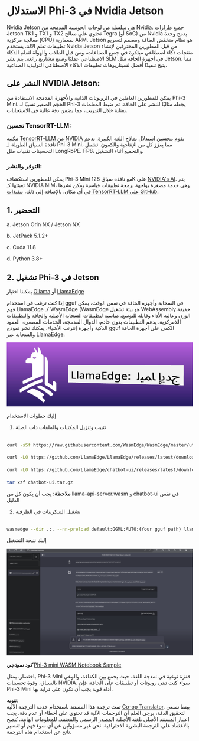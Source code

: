 <!--
CO_OP_TRANSLATOR_METADATA:
{
  "original_hash": "be4101a30d98e95a71d42c276e8bcd37",
  "translation_date": "2025-05-07T10:39:53+00:00",
  "source_file": "md/01.Introduction/03/Jetson_Inference.md",
  "language_code": "ar"
}
-->
# **الاستدلال Phi-3 في Nvidia Jetson**

Nvidia Jetson هي سلسلة من لوحات الحوسبة المدمجة من Nvidia. جميع طرازات Jetson TK1 و TX1 و TX2 تحتوي على معالج Tegra (أو SoC) من Nvidia يدمج وحدة معالجة مركزية (CPU) بمعمارية ARM. Jetson هو نظام منخفض الطاقة ومصمم لتسريع تطبيقات تعلم الآلة. يستخدم Nvidia Jetson من قبل المطورين المحترفين لإنشاء منتجات ذكاء اصطناعي مبتكرة في جميع الصناعات، ومن قبل الطلاب والهواة لتعلم الذكاء الاصطناعي عمليًا وصنع مشاريع رائعة. يتم نشر SLM في أجهزة الحافة مثل Jetson، مما يتيح تنفيذًا أفضل لسيناريوهات تطبيقات الذكاء الاصطناعي التوليدية الصناعية.

## النشر على NVIDIA Jetson:
يمكن للمطورين العاملين في الروبوتات الذاتية والأجهزة المدمجة الاستفادة من Phi-3 Mini. الحجم الصغير نسبيًا لـ Phi-3 يجعله مثاليًا للنشر على الحافة. تم ضبط المعلمات بعناية خلال التدريب، مما يضمن دقة عالية في الاستجابات.

### تحسين TensorRT-LLM:
مكتبة [TensorRT-LLM من NVIDIA](https://github.com/NVIDIA/TensorRT-LLM?WT.mc_id=aiml-138114-kinfeylo) تقوم بتحسين استدلال نماذج اللغة الكبيرة. تدعم نافذة السياق الطويلة لـ Phi-3 Mini، مما يعزز كل من الإنتاجية والكمون. تشمل التحسينات تقنيات مثل LongRoPE، FP8، والتجميع أثناء التشغيل.

### التوفر والنشر:
يمكن للمطورين استكشاف Phi-3 Mini مع نافذة سياق 128K على [NVIDIA's AI](https://www.nvidia.com/en-us/ai-data-science/generative-ai/). يتم تعبئتها كـ NVIDIA NIM، وهي خدمة مصغرة بواجهة برمجة تطبيقات قياسية يمكن نشرها في أي مكان. بالإضافة إلى ذلك، [تنفيذات TensorRT-LLM على GitHub](https://github.com/NVIDIA/TensorRT-LLM).

## **1. التحضير**

a. Jetson Orin NX / Jetson NX

b. JetPack 5.1.2+

c. Cuda 11.8

d. Python 3.8+

## **2. تشغيل Phi-3 في Jetson**

يمكننا اختيار [Ollama](https://ollama.com) أو [LlamaEdge](https://llamaedge.com)

إذا كنت ترغب في استخدام gguf في السحابة وأجهزة الحافة في نفس الوقت، يمكن فهم LlamaEdge كـ WasmEdge (WasmEdge هو بيئة تشغيل WebAssembly خفيفة الوزن وعالية الأداء وقابلة للتوسع، مناسبة لتطبيقات السحابة الأصلية والحافة والتطبيقات اللامركزية. يدعم التطبيقات بدون خادم، الدوال المدمجة، الخدمات المصغرة، العقود الذكية وأجهزة إنترنت الأشياء. يمكنك نشر نموذج gguf الكمي على أجهزة الحافة والسحابة عبر LlamaEdge.

![llamaedge](../../../../../translated_images/llamaedge.e9d6ff96dff11cf729d0c895601ffb284d46998dd44022f5a3ebd3745c91e7db.ar.jpg)

إليك خطوات الاستخدام

1. تثبيت وتنزيل المكتبات والملفات ذات الصلة

```bash

curl -sSf https://raw.githubusercontent.com/WasmEdge/WasmEdge/master/utils/install.sh | bash -s -- --plugin wasi_nn-ggml

curl -LO https://github.com/LlamaEdge/LlamaEdge/releases/latest/download/llama-api-server.wasm

curl -LO https://github.com/LlamaEdge/chatbot-ui/releases/latest/download/chatbot-ui.tar.gz

tar xzf chatbot-ui.tar.gz

```

**ملاحظة**: يجب أن يكون كل من llama-api-server.wasm و chatbot-ui في نفس الدليل

2. تشغيل السكربتات في الطرفية

```bash

wasmedge --dir .:. --nn-preload default:GGML:AUTO:{Your gguf path} llama-api-server.wasm -p phi-3-chat

```

إليك نتيجة التشغيل

![llamaedgerun](../../../../../translated_images/llamaedgerun.bed921516c9a821cf23486eee46e18241c442f862976040c2681b36b905125a6.ar.png)

***كود نموذجي*** [Phi-3 mini WASM Notebook Sample](https://github.com/Azure-Samples/Phi-3MiniSamples/tree/main/wasm)

باختصار، يمثل Phi-3 Mini قفزة نوعية في نمذجة اللغة، حيث يجمع بين الكفاءة، والوعي بالسياق، وقوة تحسينات NVIDIA. سواء كنت تبني روبوتات أو تطبيقات على الحافة، فإن Phi-3 Mini أداة قوية يجب أن تكون على دراية بها.

**تنويه**:  
تمت ترجمة هذا المستند باستخدام خدمة الترجمة الآلية [Co-op Translator](https://github.com/Azure/co-op-translator). بينما نسعى لتحقيق الدقة، يرجى العلم أن الترجمات الآلية قد تحتوي على أخطاء أو عدم دقة. يجب اعتبار المستند الأصلي بلغته الأصلية المصدر الرسمي والمعتمد. للمعلومات الهامة، يُنصح بالاعتماد على الترجمة البشرية الاحترافية. نحن غير مسؤولين عن أي سوء فهم أو تفسير ناتج عن استخدام هذه الترجمة.